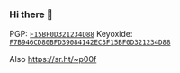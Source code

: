 ### Hi there 👋
PGP: [`F15BF0D321234D88`](https://meta.sr.ht/~p00f.pgp)
Keyoxide: [`F7B946CD80BFD39084142EC3F15BF0D321234D88`](https://keyoxide.org/F7B946CD80BFD39084142EC3F15BF0D321234D88)

Also https://sr.ht/~p00f
